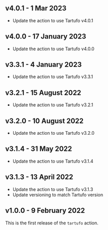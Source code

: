 v4.0.1 - 1 Mar 2023
------------------------

* Update the action to use Tartufo v4.0.1
 
v4.0.0 - 17 January 2023
------------------------

* Update the action to use Tartufo v4.0.0

v3.3.1 - 4 January 2023
------------------------

* Update the action to use Tartufo v3.3.1

v3.2.1 - 15 August 2022
------------------------

* Update the action to use Tartufo v3.2.1

v3.2.0 - 10 August 2022
------------------------

* Update the action to use Tartufo v3.2.0

v3.1.4 - 31 May 2022
------------------------

* Update the action to use Tartufo v3.1.4
 
v3.1.3 - 13 April 2022
------------------------

* Update the action to use Tartufo v3.1.3
* Update versioning to match Tartufo version

v1.0.0 - 9 February 2022
------------------------

This is the first release of the `tartufo` action.
